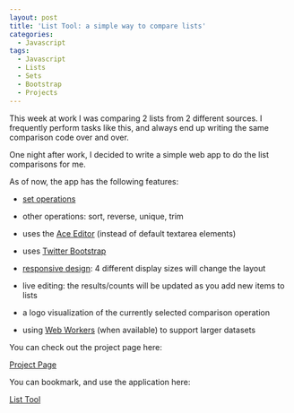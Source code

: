 ```yaml
---
layout: post
title: 'List Tool: a simple way to compare lists'
categories:
  - Javascript
tags:
  - Javascript
  - Lists
  - Sets
  - Bootstrap
  - Projects
---
```


This week at work I was comparing 2 lists from 2 different sources. I frequently
perform tasks like this, and always end up writing the same comparison code over and over.

One night after work, I decided to write a simple web app to do the list comparisons
for me.

As of now, the app has the following features:

- [set operations](https://en.wikipedia.org/wiki/Set_%28mathematics%29)

- other operations: sort, reverse, unique, trim

- uses the [Ace Editor](https://github.com/ajaxorg/ace/) (instead of default textarea elements)

- uses [Twitter Bootstrap](http://github.com/twitter/bootstrap/)

- [responsive design](http://bradfrost.github.com/this-is-responsive/): 4 different display sizes
  will change the layout

- live editing: the results/counts will be updated as you add new items to lists

- a logo visualization of the currently selected comparison operation

- using [Web Workers](http://www.w3.org/TR/workers/) (when available) to support larger datasets

You can check out the project page here:

[Project Page](https://www.skratchdot.com/projects/list-tool/)

You can bookmark, and use the application here:

[List Tool](http://projects.skratchdot.com/list-tool/)
